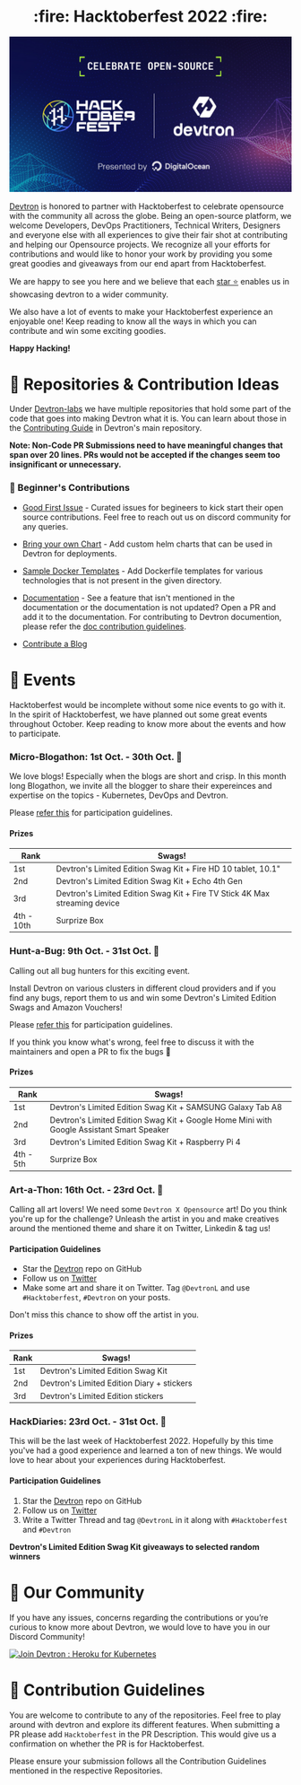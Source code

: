 
<h1 align='center'> :fire: Hacktoberfest 2022 :fire:</h1>

![hacktoberfest-2022](./assets/hacktoberfest.jpg)

[Devtron](https://github.com/devtron-labs/devtron) is honored to partner with Hacktoberfest to celebrate opensource with the community all across the globe. Being an open-source platform, we welcome Developers, DevOps Practitioners, Technical Writers, Designers and everyone else with all experiences to give their fair shot at contributing and helping our Opensource projects. We recognize all your efforts for contributions and would like to honor your work by providing you some great goodies and giveaways from our end apart from Hacktoberfest.

We are happy to see you here and we believe that each [star ⭐️](https://github.com/devtron-labs/devtron) enables us in showcasing devtron to a wider community.

We also have a lot of events to make your Hacktoberfest experience an enjoyable one! Keep reading to know all the ways in which you can contribute and win some exciting goodies.

**Happy Hacking!**

# :wrench: Repositories & Contribution Ideas

Under [Devtron-labs](https://github.com/devtron-labs) we have multiple repositories that hold some part of the code that goes into making Devtron what it is. You can learn about those in the [Contributing Guide](https://github.com/devtron-labs/devtron/blob/main/CONTRIBUTING.md) in Devtron's main repository.

**Note: Non-Code PR Submissions need to have meaningful changes that span over 20 lines. PRs would not be accepted if the changes seem too insignificant or unnecessary.**

### :hammer: Beginner's Contributions

* [Good First Issue](https://github.com/devtron-labs/devtron/issues?q=is%3Aopen+is%3Aissue+label%3A%22good+first+issue%22) - Curated issues for begineers to kick start their open source contributions. Feel free to reach out us on discord community for any queries.

* [Bring your own Chart](https://github.com/devtron-labs/devtron/tree/main/contrib-chart) - Add custom helm charts that can be used in Devtron for deployments.

* [Sample Docker Templates](https://github.com/devtron-labs/devtron/tree/main/sample-docker-templates) - Add Dockerfile templates for various technologies that is not present in the given directory.

* [Documentation](https://docs.devtron.ai/) - See a feature that isn't mentioned in the documentation or the documentation is not updated? Open a PR and add it to the documentation. For contributing to Devtron documention, please refer the [doc contribution guidelines](Docs/doc-contribution-guidelines.md).

* [Contribute a Blog](Docs/blog-contributions.md)

# :rotating_light:  Events

Hacktoberfest would be incomplete without some nice events to go with it. In the spirit of Hacktoberfest, we have planned out some great events throughout October. Keep reading to know more about the events and how to participate.

### Micro-Blogathon: 1st Oct. - 30th Oct. 📝

We love blogs! Especially when the blogs are short and crisp. In this month long Blogathon, we invite all the blogger to share their expereinces and expertise on the topics - Kubernetes, DevOps and Devtron. <br>

Please [refer this](Docs/blogathon-rules.md) for participation guidelines.

#### Prizes

| Rank | Swags! |
| ------------- | ------------- |
| 1st  | Devtron's Limited Edition Swag Kit + Fire HD 10 tablet, 10.1" |
| 2nd | Devtron's Limited Edition Swag Kit + Echo 4th Gen |
| 3rd | Devtron's Limited Edition Swag Kit + Fire TV Stick 4K Max streaming device |
| 4th - 10th | Surprize Box |

### Hunt-a-Bug: 9th Oct. - 31st Oct. 🐞

Calling out all bug hunters for this exciting event.

Install Devtron on various clusters in different cloud providers and if you find any bugs, report them to us and win some Devtron's Limited Edition Swags and Amazon Vouchers!

Please [refer this](Docs/hunt-a-bug-rules.md) for participation guidelines.

If you think you know what's wrong, feel free to discuss it with the maintainers and open a PR to fix the bugs :wrench:

#### Prizes

| Rank | Swags! |
| ------------- | ------------- |
| 1st | Devtron's Limited Edition Swag Kit + SAMSUNG Galaxy Tab A8 |
| 2nd | Devtron's Limited Edition Swag Kit + Google Home Mini with Google Assistant Smart Speaker |
| 3rd | Devtron's Limited Edition Swag Kit + Raspberry Pi 4 |
| 4th - 5th | Surprize Box |


### Art-a-Thon: 16th Oct. - 23rd Oct. 🎨

Calling all art lovers! We need some `Devtron X Opensource` art! Do you think you're up for the challenge?
Unleash the artist in you and make creatives around the mentioned theme and share it on Twitter, Linkedin & tag us!

#### Participation Guidelines

- Star the [Devtron](https://github.com/devtron-labs/devtron) repo on GitHub
- Follow us on [Twitter](https://twitter.com/DevtronL)
- Make some art and share it on Twitter. Tag `@DevtronL` and use `#Hacktoberfest`, `#Devtron` on your posts.
  
Don't miss this chance to show off the artist in you.

#### Prizes

| Rank | Swags! |
| ------------- | ------------- |
| 1st | Devtron's Limited Edition Swag Kit |
| 2nd | Devtron's Limited Edition Diary + stickers |
| 3rd | Devtron's Limited Edition stickers |

### HackDiaries: 23rd Oct. - 31st Oct. 🧵

This will be the last week of Hacktoberfest 2022. Hopefully by this time you've had a good experience and learned a ton of new things.
We would love to hear about your experiences during Hacktoberfest.

#### Participation Guidelines

1. Star the [Devtron](https://github.com/devtron-labs/devtron) repo on GitHub
2. Follow us on [Twitter](https://twitter.com/DevtronL)
3. Write a Twitter Thread and tag `@DevtronL` in it along with `#Hacktoberfest` and `#Devtron`

**Devtron's Limited Edition Swag Kit giveaways to selected random winners**

# :busts_in_silhouette: Our Community

If you have any issues, concerns regarding the contributions or you’re curious to know more about Devtron, we would love to have you in our Discord Community!

<p>
    <a href="https://discord.gg/jsRG5qx2gp">
    <img
    src="https://invidget.switchblade.xyz/jsRG5qx2gp"
    alt="Join Devtron : Heroku for Kubernetes"
    >
    </a>
</p>

# :book: Contribution Guidelines

You are welcome to contribute to any of the repositories. Feel free to play around with devtron and explore its different features. When submitting a PR please add `Hacktoberfest` in the PR Description. This would give us a confirmation on whether the PR is for Hacktoberfest.

Please ensure your submission follows all the Contribution Guidelines mentioned in the respective Repositories.
